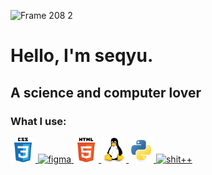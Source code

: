 ![Frame 208 2](https://github.com/user-attachments/assets/ce0bfc44-ad3e-4af4-9da5-578ccde25377)

# Hello, I'm seqyu.

## A science and computer lover

<h3 align="left">What I use:</h3>
<p align="left"> <a href="https://www.w3schools.com/css/" target="_blank" rel="noreferrer"> <img src="https://raw.githubusercontent.com/devicons/devicon/master/icons/css3/css3-original-wordmark.svg" alt="css3" width="40" height="40"/> </a> <a href="https://www.figma.com/" target="_blank" rel="noreferrer"> <img src="https://www.vectorlogo.zone/logos/figma/figma-icon.svg" alt="figma" width="40" height="40"/> </a> <a href="https://www.w3.org/html/" target="_blank" rel="noreferrer"> <img src="https://raw.githubusercontent.com/devicons/devicon/master/icons/html5/html5-original-wordmark.svg" alt="html5" width="40" height="40"/> </a> <a href="https://kernel.org/" target="_blank" rel="noreferrer"> <img src="https://raw.githubusercontent.com/devicons/devicon/master/icons/linux/linux-original.svg" alt="linux" width="40" height="40"/> </a> <a href="https://www.python.org" target="_blank" rel="noreferrer"> <img src="https://raw.githubusercontent.com/devicons/devicon/master/icons/python/python-original.svg" alt="python" width="40" height="40"/> </a> <a href="https://github.com/seqyu/shitplusplus"> <img src="https://private-user-images.githubusercontent.com/128837235/436068300-66bf8541-8dbf-470c-8f11-8996ffa86183.png?jwt=eyJhbGciOiJIUzI1NiIsInR5cCI6IkpXVCJ9.eyJpc3MiOiJnaXRodWIuY29tIiwiYXVkIjoicmF3LmdpdGh1YnVzZXJjb250ZW50LmNvbSIsImtleSI6ImtleTUiLCJleHAiOjE3NDUzMjQ2NTYsIm5iZiI6MTc0NTMyNDM1NiwicGF0aCI6Ii8xMjg4MzcyMzUvNDM2MDY4MzAwLTY2YmY4NTQxLThkYmYtNDcwYy04ZjExLTg5OTZmZmE4NjE4My5wbmc_WC1BbXotQWxnb3JpdGhtPUFXUzQtSE1BQy1TSEEyNTYmWC1BbXotQ3JlZGVudGlhbD1BS0lBVkNPRFlMU0E1M1BRSzRaQSUyRjIwMjUwNDIyJTJGdXMtZWFzdC0xJTJGczMlMkZhd3M0X3JlcXVlc3QmWC1BbXotRGF0ZT0yMDI1MDQyMlQxMjE5MTZaJlgtQW16LUV4cGlyZXM9MzAwJlgtQW16LVNpZ25hdHVyZT1hNDc3OTI3MWE1OWRkMDNlYTU4MDdkZTA0MGIzNTQ3OTRkZWM4OGExOWQ3ZDBkZmQwMGUwOTI4YjAzZWM0ZDVlJlgtQW16LVNpZ25lZEhlYWRlcnM9aG9zdCJ9.F_D9dE0MAAlKqE8sPaB0W_X6XBC06gzX0mpW8ljNltg" alt="shit++" width="60" height="40"> </a></p>
